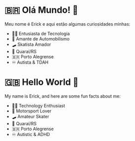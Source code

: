 # 🇧🇷 Olá Mundo! 👋

Meu nome é Erick e aqui estão algumas curiosidades minhas:

- 👨‍💻 Entusiasta de Tecnologia
- 🏁 Amante de Automobilismo
- 🛹 Skatista Amador
- 📍 Quaraí/RS
- 🇧🇷 Porto Alegrense
- ♾️ Autista & TDAH

# 🇬🇧 Hello World 👋

My name is Erick, and here are some fun facts about me:

- 👨‍💻 Technology Enthusiast
- 🏁 Motorsport Lover
- 🛹 Amateur Skater
- 📍 Quaraí/RS
- 🇧🇷 Porto Alegrense
- ♾️ Autistic & ADHD
